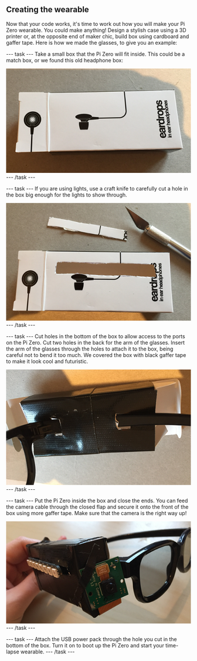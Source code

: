 ## Creating the wearable

Now that your code works, it's time to work out how you will make your Pi Zero wearable. You could make anything! Design a stylish case using a 3D printer or, at the opposite end of maker chic, build box using cardboard and gaffer tape. Here is how we made the glasses, to give you an example:

--- task ---
Take a small box that the Pi Zero will fit inside. This could be a match box, or we found this old headphone box:

![Small box](images/small-box.png)
--- /task ---

--- task ---
If you are using lights, use a craft knife to carefully cut a hole in the box big enough for the lights to show through.

![Cut hole for lights](images/cut-a-hole.png)
--- /task ---

--- task ---
Cut holes in the bottom of the box to allow access to the ports on the Pi Zero. Cut two holes in the back for the arm of the glasses. Insert the arm of the glasses through the holes to attach it to the box, being careful not to bend it too much. We covered the box with black gaffer tape to make it look cool and futuristic.

![Cut hole for glasses](images/glasses-through.png)
--- /task ---

--- task ---
Put the Pi Zero inside the box and close the ends. You can feed the camera cable through the closed flap and secure it onto the front of the box using more gaffer tape. Make sure that the camera is the right way up!

![Camera on front](images/timelapse-specs.png)
--- /task ---

--- task ---
Attach the USB power pack through the hole you cut in the bottom of the box. Turn it on to boot up the Pi Zero and start your time-lapse wearable.
--- /task ---
